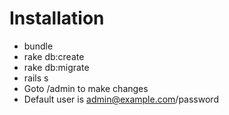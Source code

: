 # Installation

* bundle
* rake db:create
* rake db:migrate
* rails s
* Goto /admin to make changes
* Default user is admin@example.com/password
